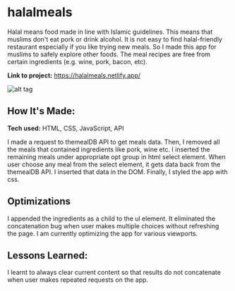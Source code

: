 # halalmeals
Halal means food made in line with Islamic guidelines. This means that muslims don't eat pork or drink alcohol. It is not easy to find halal-friendly restaurant especially if you like trying new meals. So I made this app for muslims to safely explore other foods. The meal recipes are free from certain ingredients (e.g. wine, pork, bacon, etc). 

**Link to project:** 
https://halalmeals.netlify.app/


![alt tag](https://drive.google.com/file/d/1L4VoYGEmofDuQ1ZIMtycKU5LNU3jwHR9/view?usp=sharing)

## How It's Made:

**Tech used:** HTML, CSS, JavaScript, API

I made a request to themealDB API to get meals data. Then, I removed all the meals that contained ingredients like pork, wine etc. I inserted the remaining meals under appropriate opt group in html select element. When user choose any meal from the select element, it gets data back from the themealDB API. I inserted that data in the DOM. Finally, I styled the app with css.

## Optimizations

I appended the ingredients as a child to the ul element. It eliminated the concatenation bug when user makes multiple choices without refreshing the page. I am currently optimizing the app for various viewports.

## Lessons Learned:

I learnt to always clear current content so that results do not concatenate when user makes repeated requests on the app.



